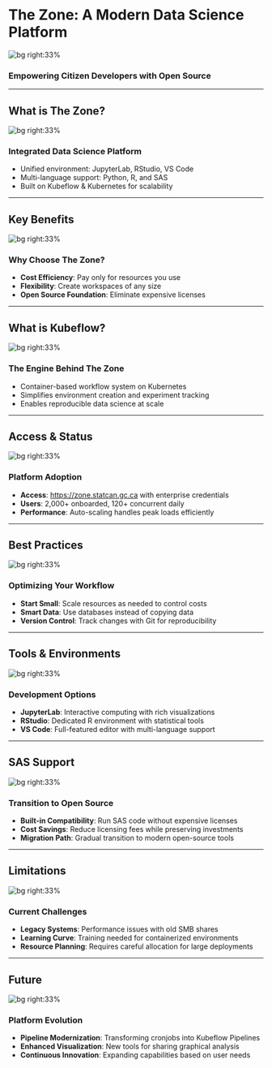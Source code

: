 <!-- Title Slide -->
# The Zone: A Modern Data Science Platform
![bg right:33%](./img/1755722468.png)
### Empowering Citizen Developers with Open Source

---

<!-- What is The Zone? -->
## What is The Zone?
![bg right:33%](./img/1755722468.png)
### Integrated Data Science Platform
- Unified environment: JupyterLab, RStudio, VS Code
- Multi-language support: Python, R, and SAS
- Built on Kubeflow & Kubernetes for scalability

---

<!-- Key Benefits -->
## Key Benefits
![bg right:33%](./img/1755722468.png)

### Why Choose The Zone?
- **Cost Efficiency**: Pay only for resources you use
- **Flexibility**: Create workspaces of any size
- **Open Source Foundation**: Eliminate expensive licenses
---

<!-- What is Kubeflow? -->
## What is Kubeflow?
![bg right:33%](./img/1755722468.png)
### The Engine Behind The Zone
- Container-based workflow system on Kubernetes
- Simplifies environment creation and experiment tracking
- Enables reproducible data science at scale

---

<!-- Access & Status -->
## Access & Status
![bg right:33%](./img/1755722468.png)
### Platform Adoption
- **Access**: https://zone.statcan.gc.ca with enterprise credentials
- **Users**: 2,000+ onboarded, 120+ concurrent daily
- **Performance**: Auto-scaling handles peak loads efficiently

---

<!-- Best Practices -->
## Best Practices
![bg right:33%](./img/1755722468.png)
### Optimizing Your Workflow
- **Start Small**: Scale resources as needed to control costs
- **Smart Data**: Use databases instead of copying data
- **Version Control**: Track changes with Git for reproducibility

---

<!-- Tools & Environments -->
## Tools & Environments
![bg right:33%](./img/1755722468.png)
### Development Options
- **JupyterLab**: Interactive computing with rich visualizations
- **RStudio**: Dedicated R environment with statistical tools
- **VS Code**: Full-featured editor with multi-language support

---

<!-- SAS Support -->
## SAS Support
![bg right:33%](./img/1755722468.png)
### Transition to Open Source
- **Built-in Compatibility**: Run SAS code without expensive licenses
- **Cost Savings**: Reduce licensing fees while preserving investments
- **Migration Path**: Gradual transition to modern open-source tools

---

<!-- Limitations -->
## Limitations
![bg right:33%](./img/1755722468.png)
### Current Challenges
- **Legacy Systems**: Performance issues with old SMB shares
- **Learning Curve**: Training needed for containerized environments
- **Resource Planning**: Requires careful allocation for large deployments

---

<!-- Future -->
## Future
![bg right:33%](./img/1755722468.png)
### Platform Evolution
- **Pipeline Modernization**: Transforming cronjobs into Kubeflow Pipelines
- **Enhanced Visualization**: New tools for sharing graphical analysis
- **Continuous Innovation**: Expanding capabilities based on user needs
